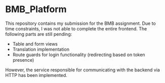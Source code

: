 ﻿# BMB_Platform
This repository contains my submission for the BMB assignment.
Due to time constraints, I was not able to complete the entire frontend. The following parts are still pending:
- Table and form views
- Translation implementation
- Route guards for login functionality (redirecting based on token presence)

However, the service responsible for communicating with the backend via HTTP has been implemented.
